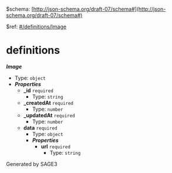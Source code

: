 &#36;schema: [http://json-schema.org/draft-07/schema#](http://json-schema.org/draft-07/schema#)

&#36;ref: [#/definitions/Image](#/definitions/Image)

# definitions

**_Image_**

 - Type: `object`
 - **_Properties_**
	 - <b id="#/definitions/Image/properties/_id">_id</b> `required`
		 - Type: `string`
	 - <b id="#/definitions/Image/properties/_createdAt">_createdAt</b> `required`
		 - Type: `number`
	 - <b id="#/definitions/Image/properties/_updatedAt">_updatedAt</b> `required`
		 - Type: `number`
	 - <b id="#/definitions/Image/properties/data">data</b> `required`
		 - Type: `object`
		 - **_Properties_**
			 - <b id="#/definitions/Image/properties/data/properties/url">url</b> `required`
				 - Type: `string`


Generated by SAGE3